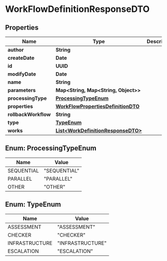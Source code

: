 

# WorkFlowDefinitionResponseDTO


## Properties

| Name | Type | Description | Notes |
|------------ | ------------- | ------------- | -------------|
|**author** | **String** |  |  [optional] |
|**createDate** | **Date** |  |  [optional] |
|**id** | **UUID** |  |  [optional] |
|**modifyDate** | **Date** |  |  [optional] |
|**name** | **String** |  |  [optional] |
|**parameters** | **Map&lt;String, Map&lt;String, Object&gt;&gt;** |  |  [optional] |
|**processingType** | [**ProcessingTypeEnum**](#ProcessingTypeEnum) |  |  [optional] |
|**properties** | [**WorkFlowPropertiesDefinitionDTO**](WorkFlowPropertiesDefinitionDTO.md) |  |  [optional] |
|**rollbackWorkflow** | **String** |  |  [optional] |
|**type** | [**TypeEnum**](#TypeEnum) |  |  [optional] |
|**works** | [**List&lt;WorkDefinitionResponseDTO&gt;**](WorkDefinitionResponseDTO.md) |  |  [optional] |



## Enum: ProcessingTypeEnum

| Name | Value |
|---- | -----|
| SEQUENTIAL | &quot;SEQUENTIAL&quot; |
| PARALLEL | &quot;PARALLEL&quot; |
| OTHER | &quot;OTHER&quot; |



## Enum: TypeEnum

| Name | Value |
|---- | -----|
| ASSESSMENT | &quot;ASSESSMENT&quot; |
| CHECKER | &quot;CHECKER&quot; |
| INFRASTRUCTURE | &quot;INFRASTRUCTURE&quot; |
| ESCALATION | &quot;ESCALATION&quot; |



